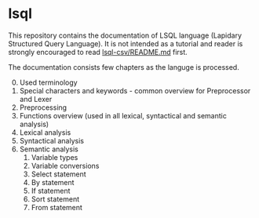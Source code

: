 # lsql

This repository contains the documentation of LSQL language (Lapidary Structured Query Language). 
It is not intended as a tutorial and reader is strongly encouraged to read [lsql-csv/README.md](https://github.com/stastnypremysl/lsql-csv/blob/master/README.md) first.

The documentation consists few chapters as the languge is processed.

0) Used terminology 
1) Special characters and keywords - common overview for Preprocessor and Lexer
2) Preprocessing
3) Functions overview (used in all lexical, syntactical and semantic analysis)
4) Lexical analysis
6) Syntactical analysis
7) Semantic analysis
    1) Variable types
    2) Variable conversions
    4) Select statement
    5) By statement
    6) If statement
    7) Sort statement
    8) From statement

